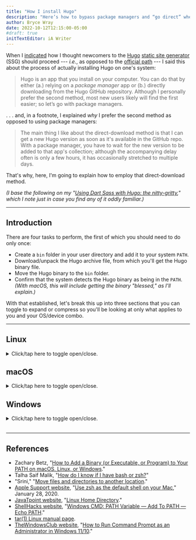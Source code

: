 ```yaml
---
title: "How I install Hugo"
description: "Here’s how to bypass package managers and “go direct” when it’s time to install or upgrade Hugo."
author: Bryce Wray
date: 2022-10-12T12:15:00-05:00
#draft: true
initTextEditor: iA Writer
---
```


When I [indicated](/posts/2022/07/really-getting-started-hugo) how I thought newcomers to the [Hugo](https://gohugo.io) [static site generator](https://jamstack.org/generators) (SSG) should proceed --- *i.e.*, as opposed to the [official path](https://gohugo.io/getting-started/quick-start/) --- I said this about the process of actually installing Hugo on one's system:

> Hugo is an app that you install on your computer. You can do that by either (a.) relying on a *package manager* app or (b.) directly downloading from the Hugo GitHub repository. Although I personally prefer the second method, most new users likely will find the first easier; so let’s go with package managers.

. . . and, in a footnote, I explained *why* I prefer the second method as opposed to using package managers:

> The main thing I like about the direct-download method is that I can get a new Hugo version as soon as it's available in the GitHub repo. With a package manager, you have to wait for the new version to be added to that app's collection; although the accompanying delay often is only a few hours, it has occasionally stretched to multiple days.

That's why, here, I'm going to explain how to employ that direct-download method.

<!--excerpt-->

*(I base the following on my "[Using Dart Sass with Hugo: the nitty-gritty](/posts/2022/05/using-dart-sass-hugo-nitty-gritty/)," which I note just in case you find any of it oddly familiar.)*

---

## Introduction

There are four tasks to perform, the first of which you should need to do only once:

- Create a `bin` folder in your user directory and add it to your system `PATH`.
- Download/unpack the Hugo archive file, from which you'll get the Hugo binary file.
- Move the Hugo binary to the `bin` folder.
- Confirm that the system detects the Hugo binary as being in the `PATH`. *(With macOS, this will include getting the binary "blessed," as I'll explain.)*

With that established, let's break this up into three sections that you can toggle to expand or compress so you'll be looking at only what applies to you and your OS/device combo.

---

## Linux

<details><summary>Click/tap here to toggle open/close.</summary>

Throughout these instructions, we will pretend that your user name is `JohnDoe`. Thus, your user directory (`{$HOME}`) will be `/home/JohnDoe/`.

**Update**: [Daniel F. Dickinson](https://www.wildtechgarden.ca/about/) was kind enough to pass along these additional notes regarding Linux use, so please take them into account as you view the steps below.\
\
• If `$HOME` is mounted with the [`noexec` option](https://linux.die.net/man/1/noexec), you must put the Hugo binary in a supported system location, and that will require root (or equivalent) access.\
\
• The suggested procedure can also run into trouble if (a.) protection mechanisms like [SELinux](https://github.com/SELinuxProject/selinux) are in use, (b.) one is using an [OSTree](https://ostreedev.github.io/ostree/introduction/)-based distribution, which may not allow the procedure, and/or (c.) one is within an **enterprise**-based Linux setup, which may have even more lockdown options and their associated complications.
{.box}

### Add a folder to your `PATH`

1. Create `/home/JohnDoe/bin/` if it doesn't already exist. This `bin` folder will be the **target folder** where you'll store the Hugo binary.
2. Determine which shell your setup is using, `bash` or `zsh`:
	```bash
	echo $0
	```

3. Use your preferred terminal-level text editor to open the appropriate file --- either `/home/JohnDoe/.bashrc` or `/home/JohnDoe/.zshrc` --- and add the following:
	```bash
	export PATH="$HOME/bin:$PATH"
	```

4. Restart the terminal app, and check that `PATH` now includes your entry:
	```bash
	echo $PATH
	```

### Get the archive file

1. Navigate to your *default* downloads destination, `/home/JohnDoe/Downloads/`.

2. To get the latest version of Hugo, go to its [GitHub releases page](https://github.com/gohugoio/hugo/releases) and download the corresponding `tar.gz` archive file for your particular system architecture, either 64-bit ARM (`linux-arm64`) or 64-bit Intel/AMD (`linux-amd64`).\
**Important**: Always be sure to get the **extended** version, which usually will be found nearer to the bottom of the list of archives (you sometimes may have to click a link to show the entire list).

3. To unpack the `.tar.gz` archive file to retrieve its contents, enter `tar -xf ` followed by the name of the `.tar.gz` file. (As an alternative, depending on your particular Linux distribution and windows manager, you **may** also be able to use a GUI to perform this operation.)\
The resulting contents should be as shown in your downloads folder **(here and below, for examples, we're using Hugo 0.104.3 and the Linux version for 64-bit Intel/AMD CPUs)**:
	```bash
	hugo_extended_0.104.3_Linux-64bit
	└─ hugo   <-- the Hugo binary
	└─ LICENSE
	└─ README.md
	```

### Move the Hugo binary to `bin`

**Note**: If you've done this before and *already* have a Hugo binary within `bin`, you **do** want to delete the existing one in favor of what you'll be moving below.
{.box}

Enter the following in your terminal app:

```bash
mv $HOME/Downloads/hugo_extended_0.104.3_Linux-64bit/hugo $HOME/bin
```

(As an alternative, depending on your particular Linux distribution and windows manager, you **may** also be able to use a GUI to perform this operation.)

### Confirm the Hugo binary is in the `PATH`

Finally, to confirm that the Hugo binary is in the `PATH`, enter the following in your terminal app:

```plaintext
hugo version
```

The result **should** look something like this:

```bash
hugo v0.104.3-58b824581360148f2d91f5cc83f69bd22c1aa331+extended linux/amd64 BuildDate=2022-10-04T14:25:23Z VendorInfo=gohugoio
```

If you get any other kind of response, it means the Hugo binary **isn't** in the `PATH`, after all, so you'll have to go back through the procedure and figure out what you missed.

---

And that's it. If you encounter errors in any of the above information, please [let me know](/contact/) so I can fix it ASAP!

</details>

## macOS

<details><summary>Click/tap here to toggle open/close.</summary>

Throughout these instructions, we will pretend that your user name is `JohnDoe`. Thus, your user directory (`{$HOME}`) will be `/Users/JohnDoe/`.

### Add a folder to your `PATH`

1. Create `/Users/JohnDoe/bin/` if it doesn't already exist. This `bin` folder will be the **target folder** where you'll store the Hugo binary you'll be getting shortly.
2. Determine which shell your setup is using, `bash` or `zsh`:
	```bash
	echo $0
	```
This will return either `bash` or `zsh`.

3. Use your preferred terminal-level text editor to open the appropriate file --- either `/Users/JohnDoe/.bashrc` or `/Users/JohnDoe/.zshrc` --- and add the following:
	```bash
	export PATH="$HOME/bin:$PATH"
	```

4. Restart the terminal app, and check that `PATH` now includes your entry:
	```bash
	echo $PATH
	```

### Get the archive file

1. Navigate to your *default* downloads destination, `/Users/JohnDoe/Downloads/`.

2. To get the latest version of Hugo, go to its [GitHub releases page](https://github.com/gohugoio/hugo/releases) and download the `tar.gz` archive file for the macOS universal binary, which was available beginning with Hugo 0.102.0; for an earlier version, select either Apple Silicon (`macos-arm64`) or Intel (`macos-x64`).\
**Important**: Always be sure to get the **extended** version, which usually will be found nearer to the bottom of the list of archives (you sometimes may have to click a link to show the entire list).

3. To unpack the `.tar.gz` archive file to retrieve its contents, double-click the `.tar.gz` file.\
The resulting contents should be as shown inside your downloads folder **(here and below, for examples, we're using Hugo 0.104.3)**:
	```plaintext
	hugo_extended_0.104.3_darwin-universal
	└─ hugo   <-- the Hugo binary
	└─ LICENSE
	└─ README.md
	```

### Move the Hugo binary to `bin`

Use the macOS Finder to move the `hugo` file to the `bin` folder.

**Note**: If you've done this before and *already* have a Hugo binary within `bin`, you **do** want to delete the existing one in favor of the latest version.
{.box}

### Get macOS to “bless” the Hugo binary

You'll now have to get macOS to allow the use of the Hugo binary, which macOS considers to be from an *unidentified developer* (see "[Open a Mac app from an unidentified developer](https://support.apple.com/guide/mac-help/open-a-mac-app-from-an-unidentified-developer-mh40616/mac)" on the [Apple Support site](https://support.apple.com)).

First, open the Mac **System Preferences** app and click the **Security and Privacy** settings icon. If necessary, click on its **General** tab. Then click its *lock* icon and enter your user password. This unlocks the "Allow apps downloaded from" area for a few minutes. **Keep this open for now.**

Next, in your terminal app, enter the following, which attempts to run the Hugo binary only to show its version:

```plaintext
hugo version
```

You'll get a macOS warning about the file; click **Cancel**. Then, back in the **Security and Privacy** settings window, approve the use of the Hugo binary by clicking **Allow Anyway**. *‌(If desired, you can now close the Mac **System Preferences** app.)*

**Note**: If you get no such warning, it means the Hugo binary **isn't** in the `PATH`, after all, so you'll have to go back through the procedure and figure out what you missed.
{.box}

Go back to the terminal app and, once again, enter:

```plaintext
hugo version
```

This time, you'll get a minor macOS warning but, this time, just click **Open** to bypass it --- and this will tell macOS to stop such warnings in the future about *this* particular Hugo binary file. Now, in the terminal app, you'll see something like this, which confirms not only the version info for the Hugo binary you installed but also that macOS has "blessed" it:

```bash
hugo v0.104.3-58b824581360148f2d91f5cc83f69bd22c1aa331+extended darwin/amd64 BuildDate=2022-10-04T14:25:23Z VendorInfo=gohugoio
```

---

And that's it. If you encounter errors in any of the above information, please [let me know](/contact/) so I can fix it ASAP!

</details>

## Windows

<details><summary>Click/tap here to toggle open/close.</summary>

Throughout these instructions, we will pretend that your user name is `JohnDoe`. Thus, your user directory will be `C:\Users\JohnDoe\`.

### Add a folder to your `PATH`

<strong class="red">IMPORTANT</strong>: Because Windows truncates `PATH` to 1,024 characters, **first** open Command Prompt and make a text backup of `PATH`:\
   `echo %PATH% > C:\path-backup.txt`\
If you need to restore the `PATH` later, enter:\
   `set %PATH%=>C:\path-backup.txt`
{.box}

1. Create `C:\Users\JohnDoe\bin\` if it doesn't already exist. This `bin` folder will be the **target folder** where you'll store the Hugo binary you'll be getting shortly.
2. In the Windows Taskbar search box, search for `cmd`.
3. Select the **Command Prompt** result and click the **Run as administrator** option.
4. In Command Prompt, enter:
	```powershell
	setx PATH "C:\Users\JohnDoe\bin;%PATH%"
	```
5. Close Command Prompt.
6. Repeat steps 2--3 to reload Command Prompt (with or without **Run as administrator** this time) and check the `PATH` to confirm your new entry is there:
	```powershell
	echo %PATH%
	```

### Get the archive file

1. Navigate to your *default* downloads destination, `C:\Users\JohnDoe\Downloads\`.

2. To get the latest version of Hugo, go to its [GitHub releases page](https://github.com/gohugoio/hugo/releases) and download the `.zip` archive file for Windows.\
**Important**: Always be sure to get the **extended** version, which usually will be found nearer to the bottom of the list of archives (you sometimes may have to click a link to show the entire list); at this writing, there is **no** extended version for Windows ARM.
3. In Windows Explorer, double-click the `.zip` file and choose to *extract* its contents, which should be as shown inside the regular downloads folder **(here and below, for examples, we're using Hugo 0.104.3)**:
	```plaintext
	hugo_extended_0.104.3_windows-amd64
	└─ hugo.exe   <-- the Hugo binary
	└─ LICENSE
	└─ README.md
	```

### Move the Hugo binary to `bin`

Use Windows Explorer to move the `hugo.exe` file to the `bin` folder.

**Note**: If you've done this before and *already* have a Hugo binary within `bin`, you **do** want to delete the existing one in favor of the latest version.
{.box}

### Confirm the Hugo binary is in the `PATH`

Finally, to confirm that the Hugo binary is in the `PATH`, enter the following in Command Prompt:

```plaintext
hugo version
```

The result **should** look something like this:

```bash
hugo v0.104.3-58b824581360148f2d91f5cc83f69bd22c1aa331+extended windows/amd64 BuildDate=2022-10-04T14:25:23Z VendorInfo=gohugoio
```

If you get any other kind of response, it means the Hugo binary **isn't** in the `PATH`, after all, so you'll have to go back through the procedure and figure out what you missed.

And that's it. If you encounter errors in any of the above information, please [let me know](/contact/) so I can fix it ASAP!

</details>
&nbsp;

---

## References

- Zachary Betz, "[How to Add a Binary (or Executable, or Program) to Your PATH on macOS, Linux, or Windows](https://zwbetz.com/how-to-add-a-binary-to-your-path-on-macos-linux-windows/)."
- Talha Saif Malik, "[How do I know if I have bash or zsh?](https://linuxhint.com/know-bash-or-zsh/)"
- "Srini," "[Move files and directories to another location](https://www.windows-commandline.com/move-files-directories/)."
- [Apple Support website](https://support.apple.com), "[Use zsh as the default shell on your Mac](https://support.apple.com/en-us/HT208050)," January 28, 2020.
- [JavaTpoint website](https://www.javatpoint.com), "[Linux Home Directory](https://www.javatpoint.com/linux-home-directory)."
- [ShellHacks website](https://www.shellhacks.com/), "[Windows CMD: PATH Variable — Add To PATH — Echo PATH](https://www.shellhacks.com/windows-cmd-path-variable-add-to-path-echo-path/)."
- [tar(1) Linux manual page](https://man7.org/linux/man-pages/man1/tar.1.html).
- [TheWindowsClub website](https://www.thewindowsclub.com/), "[How to Run Command Prompt as an Administrator in Windows 11/10](https://www.thewindowsclub.com/how-to-run-command-prompt-as-an-administrator)."
